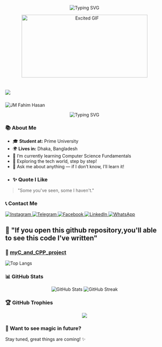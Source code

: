 
<p align="center">
  <img src="https://readme-typing-svg.demolab.com?font=Fira+Code&duration=3000&pause=1000&center=true&width=435&lines=Hi+I'm+J+M+Fahim+Hasan;I'm;First+Year+Computer+Science;Engineering+Student" alt="Typing SVG" />
</p>

<p align="center">
  <img src="https://media2.giphy.com/media/v1.Y2lkPTc5MGI3NjExZmQwMnV2NXRvM2wydGw3MTNrdTNrd3l3dGlzd3IyMWcyYnIxcWpkeCZlcD12MV9pbnRlcm5hbF9naWZfYnlfaWQmY3Q9Zw/jBOOXxSJfG8kqMxT11/giphy.gif" width="400" height="200" alt="Excited GIF"> 
</p>

# <p align="center">
  <img src="https://img.shields.io/badge/Made%20in-Bangladesh-1f425f?style=for-the-badge" />
</p>


##### <p align="center">
  <img src="https://komarev.com/ghpvc/?username=jmfahimhasan&label=Profile%20views&color=0e75b6&style=flat" alt="JM Fahim Hasan" />
</p>

<p align="center">
  <img src="https://readme-typing-svg.demolab.com?font=Fira+Code&duration=3000&pause=1000&center=true&width=435&lines=Aspiring+Developer;Learning+Every+Day;Future+Coder+In+Progress" alt="Typing SVG" />
</p>


### 📚 About Me

- 🎓 **Student at:** Prime University
- 🌍 **Lives in:** Dhaka, Bangladesh
- 🔭 I’m currently learning Computer Science Fundamentals
- 🌱 Exploring the tech world, step by step!
- 💬 Ask me about anything — if I don’t know, I’ll learn it!
- ### ✨ Quote I Like
> "Some you've seen, some I haven't."

### 📞 Contact Me

<p align="left">
  <a href="https://www.instagram.com/fahimhassan311?igsh=MXgwdTlxNDFrcDNmbA==" target="_blank">
    <img src="https://img.shields.io/badge/Instagram-%23E4405F.svg?style=for-the-badge&logo=instagram&logoColor=white" alt="Instagram" />
  </a>
  
  <a href="https://t.me/jmfahimhasan" target="_blank">
    <img src="https://img.shields.io/badge/Telegram-2CA5E0?style=for-the-badge&logo=telegram&logoColor=white" alt="Telegram" />
  </a>

  <a href="https://www.facebook.com/share/1LzYi7qYG4/" target="_blank">
    <img src="https://img.shields.io/badge/Facebook-1877F2?style=for-the-badge&logo=facebook&logoColor=white" alt="Facebook" />
  </a>

  <a href="https://www.linkedin.com/in/j-m-fahim-hasan" target="_blank">
    <img src="https://img.shields.io/badge/LinkedIn-blue?style=for-the-badge&logo=linkedin&logoColor=white" alt="LinkedIn" />
  </a>
  
  <a href="https://wa.me/8801893380852" target="_blank">
    <img src="https://img.shields.io/badge/WhatsApp-25D366?style=for-the-badge&logo=whatsapp&logoColor=white" alt="WhatsApp" />
  </a>
</p>


## 🧠 "If you open this github repository,you'll able to see this code I've written" 
### 🔹 [myC_and_CPP_project](https://github.com/jmfahimhasan/myC_and_CPP_project)

![Top Langs](https://github-readme-stats.vercel.app/api/top-langs/?username=jmfahimhasan&layout=compact&theme=tokyonight)

### 📊 GitHub Stats
<p align="center">
  <img src="https://github-readme-stats.vercel.app/api?username=jmfahimhasan&show_icons=true&theme=tokyonight" alt="GitHub Stats" />
  <img src="https://github-readme-streak-stats.herokuapp.com/?user=jmfahimhasan&theme=tokyonight" alt="GitHub Streak" />
</p>

### 🏆 GitHub Trophies
<p align="center">
  <img src="https://github-profile-trophy.vercel.app/?username=jmfahimhasan&theme=tokyonight&row=1&column=6" />
</p>



### 🚀 Want to see magic in future?
Stay tuned, great things are coming! ✨
